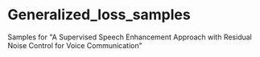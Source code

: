 # Generalized_loss_samples
Samples for "A Supervised Speech Enhancement Approach with Residual Noise Control for Voice Communication"
